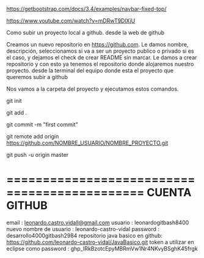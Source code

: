 https://getbootstrap.com/docs/3.4/examples/navbar-fixed-top/

https://www.youtube.com/watch?v=mDRwT9DlXjU


Como subir un proyecto local a github.
desde la web de github

Creamos un nuevo repositorio en https://github.com. Le damos nombre, descripción, seleccionamos si va a ser un proyecto publico o privado si es el caso, y dejamos el check de crear README sin marcar. Le damos a crear repositorio y con esto ya tenemos el repositorio donde alojaremos nuestro proyecto.
desde la terminal del equipo donde esta el proyecto que queremos subir a github

Nos vamos a la carpeta del proyecto y ejecutamos estos comandos.

git init

git add .

git commit -m "first commit"

git remote add origin https://github.com/NOMBRE_USUARIO/NOMBRE_PROYECTO.git

git push -u origin master


=============================================
CUENTA GITHUB
=============================================
email : leonardo.castro.vidall@gmail.com
usuario :  leonardogitbash8400
nuevo nombre de usuario : leonardo-castro-vidal
password : desarrollo4000gitbash2984
repositorio java basico en github: https://github.com/leonardo-castro-vidal/JavaBasico.git
token a utilizar en eclipse como password : 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